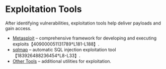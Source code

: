# Exploitation Tools

After identifying vulnerabilities, exploitation tools help deliver payloads and gain access.

- [Metasploit](metasploit.md) – comprehensive framework for developing and executing exploits【409000051131789†L181-L188】.  
- [sqlmap](sqlmap.md) – automatic SQL injection exploitation tool【183926488236454†L8-L33】.  
- [Other Tools](other_exploit_tools.md) – additional utilities for exploitation.
